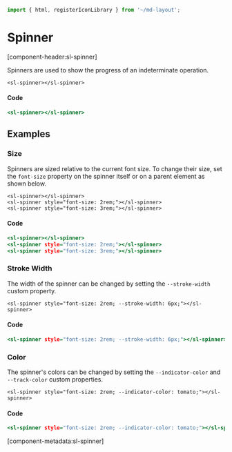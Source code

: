 ```js script
import { html, registerIconLibrary } from '~/md-layout';
```

# Spinner

[component-header:sl-spinner]

Spinners are used to show the progress of an indeterminate operation.


```html:html
<sl-spinner></sl-spinner>
```

#### Code

```htm
<sl-spinner></sl-spinner>
```

## Examples

### Size

Spinners are sized relative to the current font size. To change their size, set the `font-size` property on the spinner itself or on a parent element as shown below.


```html:html
<sl-spinner></sl-spinner>
<sl-spinner style="font-size: 2rem;"></sl-spinner>
<sl-spinner style="font-size: 3rem;"></sl-spinner>
```

#### Code

```htm
<sl-spinner></sl-spinner>
<sl-spinner style="font-size: 2rem;"></sl-spinner>
<sl-spinner style="font-size: 3rem;"></sl-spinner>
```

### Stroke Width

The width of the spinner can be changed by setting the `--stroke-width` custom property.


```html:html
<sl-spinner style="font-size: 2rem; --stroke-width: 6px;"></sl-spinner>
```

#### Code

```htm
<sl-spinner style="font-size: 2rem; --stroke-width: 6px;"></sl-spinner>
```

### Color

The spinner's colors can be changed by setting the `--indicator-color` and `--track-color` custom properties.


```html:html
<sl-spinner style="font-size: 2rem; --indicator-color: tomato;"></sl-spinner>
```

#### Code

```htm
<sl-spinner style="font-size: 2rem; --indicator-color: tomato;"></sl-spinner>
```

[component-metadata:sl-spinner]
